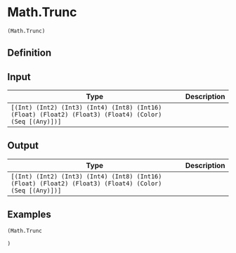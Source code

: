 # Math.Trunc

```clojure
(Math.Trunc)
```

## Definition


## Input
| Type | Description |
|------|-------------|
| `[(Int) (Int2) (Int3) (Int4) (Int8) (Int16) (Float) (Float2) (Float3) (Float4) (Color) (Seq [(Any)])]` |  |


## Output
| Type | Description |
|------|-------------|
| `[(Int) (Int2) (Int3) (Int4) (Int8) (Int16) (Float) (Float2) (Float3) (Float4) (Color) (Seq [(Any)])]` |  |


## Examples

```clojure
(Math.Trunc

)
```
